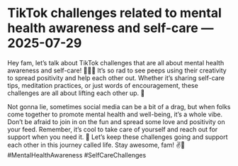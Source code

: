 # TikTok challenges related to mental health awareness and self-care — 2025-07-29

Hey fam, let’s talk about TikTok challenges that are all about mental health awareness and self-care! 💆‍♀️💭 It’s so rad to see peeps using their creativity to spread positivity and help each other out. Whether it’s sharing self-care tips, meditation practices, or just words of encouragement, these challenges are all about lifting each other up. 🌟

Not gonna lie, sometimes social media can be a bit of a drag, but when folks come together to promote mental health and well-being, it’s a whole vibe. Don’t be afraid to join in on the fun and spread some love and positivity on your feed. Remember, it’s cool to take care of yourself and reach out for support when you need it. 🤗 Let’s keep these challenges going and support each other in this journey called life. Stay awesome, fam! ✌️💖 #MentalHealthAwareness #SelfCareChallenges